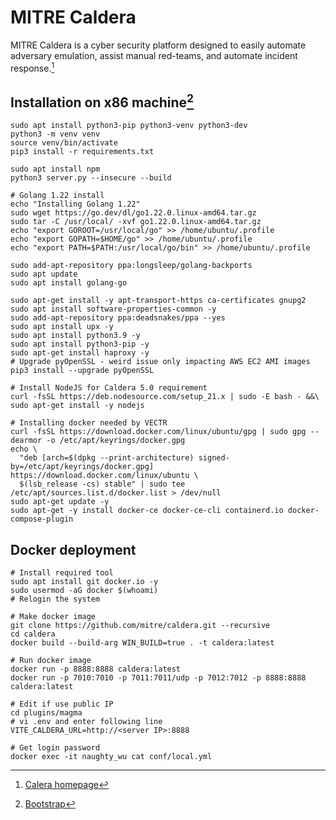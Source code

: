 # MITRE Caldera

MITRE Caldera is a cyber security platform designed to easily automate adversary emulation, assist manual red-teams, and automate incident response.[^1]

## Installation on x86 machine[^2]

```
sudo apt install python3-pip python3-venv python3-dev
python3 -m venv venv
source venv/bin/activate
pip3 install -r requirements.txt

sudo apt install npm
python3 server.py --insecure --build

# Golang 1.22 install
echo "Installing Golang 1.22"
sudo wget https://go.dev/dl/go1.22.0.linux-amd64.tar.gz
sudo tar -C /usr/local/ -xvf go1.22.0.linux-amd64.tar.gz  
echo "export GOROOT=/usr/local/go" >> /home/ubuntu/.profile
echo "export GOPATH=$HOME/go" >> /home/ubuntu/.profile 
echo "export PATH=$PATH:/usr/local/go/bin" >> /home/ubuntu/.profile

sudo add-apt-repository ppa:longsleep/golang-backports
sudo apt update
sudo apt install golang-go

sudo apt-get install -y apt-transport-https ca-certificates gnupg2 
sudo apt install software-properties-common -y
sudo add-apt-repository ppa:deadsnakes/ppa --yes
sudo apt install upx -y
sudo apt install python3.9 -y
sudo apt install python3-pip -y
sudo apt-get install haproxy -y
# Upgrade pyOpenSSL - weird issue only impacting AWS EC2 AMI images
pip3 install --upgrade pyOpenSSL

# Install NodeJS for Caldera 5.0 requirement
curl -fsSL https://deb.nodesource.com/setup_21.x | sudo -E bash - &&\
sudo apt-get install -y nodejs

# Installing docker needed by VECTR
curl -fsSL https://download.docker.com/linux/ubuntu/gpg | sudo gpg --dearmor -o /etc/apt/keyrings/docker.gpg
echo \
  "deb [arch=$(dpkg --print-architecture) signed-by=/etc/apt/keyrings/docker.gpg] https://download.docker.com/linux/ubuntu \
  $(lsb_release -cs) stable" | sudo tee /etc/apt/sources.list.d/docker.list > /dev/null
sudo apt-get update -y
sudo apt-get -y install docker-ce docker-ce-cli containerd.io docker-compose-plugin
```

## Docker deployment

```
# Install required tool
sudo apt install git docker.io -y
sudo usermod -aG docker $(whoami)
# Relogin the system

# Make docker image
git clone https://github.com/mitre/caldera.git --recursive
cd caldera
docker build --build-arg WIN_BUILD=true . -t caldera:latest

# Run docker image
docker run -p 8888:8888 caldera:latest
docker run -p 7010:7010 -p 7011:7011/udp -p 7012:7012 -p 8888:8888 caldera:latest

# Edit if use public IP
cd plugins/magma
# vi .env and enter following line
VITE_CALDERA_URL=http://<server IP>:8888

# Get login password
docker exec -it naughty_wu cat conf/local.yml
```


[^1]:[Calera homepage](https://caldera.mitre.org/)
[^2]:[Bootstrap](https://github.com/iknowjason/AutomatedEmulation/blob/master/files/bas/bootstrap.sh.tpl)